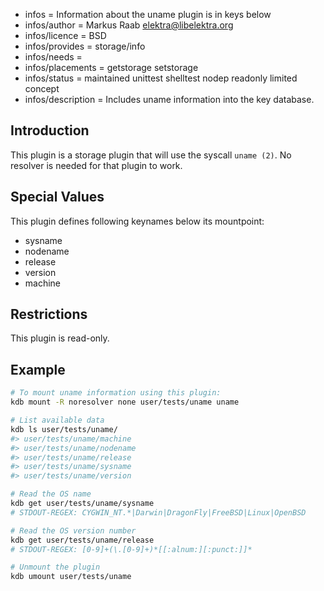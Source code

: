 - infos = Information about the uname plugin is in keys below
- infos/author = Markus Raab <elektra@libelektra.org>
- infos/licence = BSD
- infos/provides = storage/info
- infos/needs =
- infos/placements = getstorage setstorage
- infos/status = maintained unittest shelltest nodep readonly limited concept
- infos/description = Includes uname information into the key database.

## Introduction

This plugin is a storage plugin that will use the syscall `uname (2)`.
No resolver is needed for that plugin to work.

## Special Values

This plugin defines following keynames below its mountpoint:

- sysname
- nodename
- release
- version
- machine

## Restrictions

This plugin is read-only.

## Example

```sh
# To mount uname information using this plugin:
kdb mount -R noresolver none user/tests/uname uname

# List available data
kdb ls user/tests/uname/
#> user/tests/uname/machine
#> user/tests/uname/nodename
#> user/tests/uname/release
#> user/tests/uname/sysname
#> user/tests/uname/version

# Read the OS name
kdb get user/tests/uname/sysname
# STDOUT-REGEX: CYGWIN_NT.*|Darwin|DragonFly|FreeBSD|Linux|OpenBSD

# Read the OS version number
kdb get user/tests/uname/release
# STDOUT-REGEX: [0-9]+(\.[0-9]+)*[[:alnum:][:punct:]]*

# Unmount the plugin
kdb umount user/tests/uname
```
